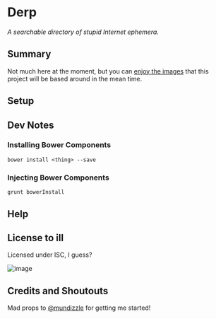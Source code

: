# Derp
*A searchable directory of stupid Internet ephemera.*

## Summary

Not much here at the moment, but you can [enjoy the images](http://vancetran.com/derp/) that this project will be based around in the mean time.

## Setup

## Dev Notes

### Installing Bower Components

`bower install <thing> --save`

### Injecting Bower Components

`grunt bowerInstall`

## Help



## License to ill

Licensed under ISC, I guess?

![image](http://vancetran.com/derp/curb-ehh.gif)

## Credits and Shoutouts

Mad props to [@mundizzle](http://twitter.com/mundizzle) for getting me started!
